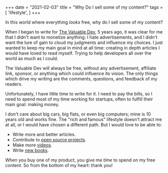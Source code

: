 +++
date = "2021-02-03"
title = "Why Do I sell some of my content?"
tags = [
    'lifestyle',
]
+++

In this world where everything *looks* free, why do I sell some of my content?

When I began to write for [The Valuable Dev](https://thevaluable.dev), 5 years ago, it was clear for me that I didn't want to monetize anything: I hate advertisements, and I didn't want the lure of gain to cloud my judgments and influence my choices. I just wanted to keep my main goal in mind at all time: creating in depth articles I would have loved to read myself. Trying to help developers all over the world as much as I could.

The Valuable Dev will always be free, without any advertisement, affiliate link, sponsor, or anything which could influence its vision. The only things which drive my writing are the comments, questions, and feedback of my readers.

Unfortunately, I have little time to write for it. I need to pay the bills, so I need to spend most of my time working for startups, often to fulfill their main goal: making money.

I don't care about big cars, big flats, or even big computers; mine is 10 years old and works fine. The "rich and famous" lifestyle doesn't attract me at all, or I would have chosen a different path. But I would love to be able to:

* Write more and better articles.
* Contribute to [open source projects](https://github.com/Phantas0s).
* Make more [videos](https://www.youtube.com/channel/UCoJtk2M8bme9KXTe6F3K-Yg).
* Write [new books](https://themouseless.dev/vim).

When you buy one of my product, you give me *time* to spend on my free content. So from the bottom of my heart: thank you!
